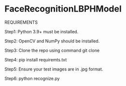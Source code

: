 # FaceRecognitionLBPHModel
REQUIREMENTS

Step1: Python 3.9+ must be installed.

Step2: OpenCV and NumPy should be installed.

Step3: Clone the repo using command
git clone 

Step4: pip install requiremts.txt

Step5: Ensure your test images are in .jpg format.

Step6: python recognize.py
